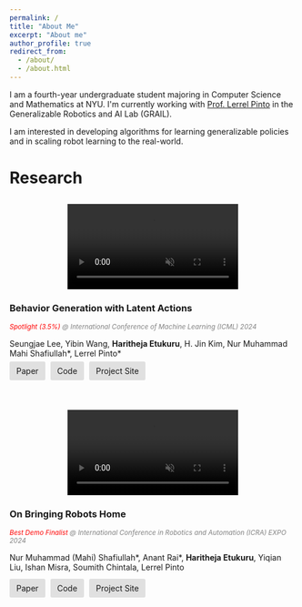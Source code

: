 ```yaml
---
permalink: /
title: "About Me"
excerpt: "About me"
author_profile: true
redirect_from: 
  - /about/
  - /about.html
---
```


I am a fourth-year undergraduate student majoring in Computer Science and Mathematics at NYU. I'm currently working with [Prof. Lerrel Pinto](https://www.lerrelpinto.com) in the Generalizable Robotics and AI Lab (GRAIL). 

I am interested in developing algorithms for learning generalizable policies and in scaling robot learning to the real-world. 

# Research
<div class="content">
    <video class="video" width="250" muted autoplay playsinline loop>
        <source src="files/vqbet.mp4" type="video/mp4">
        Your browser does not support the video tag.
    </video>
    <div class="text-container">
        <h3>Behavior Generation with Latent Actions</h3>
        <p style="font-size: smaller; font-style: italic; color: red;">Spotlight (3.5%)  <span style="font-style: italic; color: grey;">@ International Conference of Machine Learning (ICML) 2024</span></p>
        <p>Seungjae Lee, Yibin Wang, <b>Haritheja Etukuru</b>, H. Jin Kim, Nur Muhammad Mahi Shafiullah*, Lerrel Pinto*</p>
        <div>
            <a href="https://arxiv.org/abs/2403.03181" class="button">Paper</a>
            <a href="https://github.com/jayLEE0301/vq_bet_official" class="button">Code</a>
            <a href="https://sjlee.cc/vq-bet/" class="button">Project Site</a>
        </div>
    </div>
</div>

<div class="content">
    <video class="video" width="250" muted autoplay playsinline loop>
        <source src="files/dobb-e-thumbnail.mp4" type="video/mp4">
        Your browser does not support the video tag.
    </video>
    <div class="text-container">
        <h3>On Bringing Robots Home</h3>
        <p style="font-size: smaller; font-style: italic; color: red;">Best Demo Finalist <span style="font-style: italic; color: grey;">@ International Conference in Robotics and Automation (ICRA) EXPO 2024</span></p>
        <p>Nur Muhammad (Mahi) Shafiullah*, Anant Rai*, <b>Haritheja Etukuru</b>, Yiqian Liu, Ishan Misra, Soumith Chintala, Lerrel Pinto</p>
        <div class="button-container">
            <a href="https://arxiv.org/abs/2311.16098" class="button">Paper</a>
            <a href="https://github.com/notmahi/dobb-e" class="button">Code</a>
            <a href="https://dobb-e.com" class="button">Project Site</a>
        </div>
    </div>
</div>

<style>
    .content {
        display: flex;
        align-items: flex-start;
        flex-direction: row;
        margin-top: 0; /* Remove extra margin on top */
    }

    .video {
        align-self: center; /* Align video vertically with text */
    }

    .text-container {
        margin-left: 20px;
        margin-top: 0; /* Remove margin-top to reduce space above the text */
    }

    .button-container {
        margin-top: 10px; /* Add space between text and buttons */
    }

    .button {
        padding: 8px 12px;
        background-color: #e0e0e0;
        text-decoration: none;
        margin-right: 5px;
        border-radius: 3px;
        margin-bottom: 10px; /* Add space below each button */
    }

    /* For smaller screens or portrait mode */
    @media (max-width: 600px), (orientation: portrait) {
        .content {
            flex-direction: column;
            align-items: center;
        }

        .video {
            margin-top: 10px;
            margin-bottom: 0px; /* Add more space below the video in portrait */
            width: 300px;
        }

        .text-container {
            margin-left: 0;
            margin-top: 0px;
            margin-bottom: 50px; /* Add extra space below the text container */
        }

        .button-container {
            margin-top: 20px; /* Add more space between text and buttons */
        }
    }
</style>
